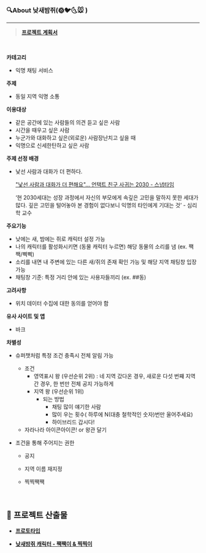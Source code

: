 ### 🔍About 낮새밤쥐(🌞🐦🌜🐭 )

---

> **[프로젝트 계획서](https://docs.google.com/document/d/1nJE_xpgAIqYM9a2PyHXUDOIZL4N8Kgb7Acfo5ANFWFk/edit?usp=sharing)**

<br/>

**카테고리**

- 익명 채팅 서비스

**주제**

- 동일 지역 익명 소통

**이용대상**

- 같은 공간에 있는 사람들의 의견 듣고 싶은 사람
- 시간을 때우고 싶은 사람
- 누군가와 대화하고 싶은(외로운) 사람장난치고 싶을 때
- 익명으로 신세한탄하고 싶은 사람

**주제 선정 배경**

- 낯선 사람과 대화가 더 편하다.

  ["낯선 사람과 대화가 더 편해요"... 언택트 친구 사귀는 2030 - 스냅타임](http://snaptime.edaily.co.kr/2020/08/낯선-사람과-대화가-더-편해요-언택트-친구-사귀는-2030/)

  ‘현 2030세대는 성장 과정에서 자신의 부모에게 속깊은 고민을 말하지 못한 세대가 많다. 깊은 고민을 털어놓아 본 경험이 없다보니 익명의 타인에게 기대는 것’ - 심리학 교수

**주요기능**

- 낮에는 새, 밤에는 쥐로 캐릭터 설정 가능
- 나의 캐릭터를 활성화시키면 (동물 캐릭터 누르면) 해당 동물의 소리를 냄 (ex. 짹짹/삑삑)
- 소리를 내면 내 주변에 있는 다른 새/쥐의 존재 확인 가능 및 해당 지역 채팅창 입장 가능
- 채팅창 기준: 특정 거리 안에 있는 사용자들끼리 (ex. ##동)

**고려사항**

- 위치 데이터 수집에 대한 동의를 얻어야 함

**유사 사이트 및 앱**

- 바크

**차별성**

- 슈퍼챗처럼 특정 조건 충족시 전체 알림 가능
  - 조건
    - 영역표시 왕 (우선순위 2위) : 네 지역 갔다온 경우, 새로운 다섯 번쨰 지역 간 경우, 한 번만 전체 공지 가능하게
    - 지역 왕 (우선순위 1위)
      - 되는 방법
        - 채팅 많이 얘기한 사람
        - 많이 우는 횟수( 하루에 N(대충 철학적인 숫자)번만 울어주세요)
        - 하이브리드 갑시다!
  - 자라나라 아이콘아이콘! or 왕관 달기

- 조건을 통해 주어지는 권한
  - 공지

  - 지역 이름 재지정
  - 찍찍짹짹

<br/>

## 📝 프로젝트 산출물

- **[프로토타입](https://www.figma.com/proto/7OSnFK4fTyXHkj1PvQl0O5/%EC%9E%90%EC%9C%A8-A406-%EB%82%AE%EC%83%88%EB%B0%A4%EC%A5%90?node-id=110%3A344&scaling=min-zoom&page-id=0%3A1)**

- **[낮새밤쥐 캐릭터 - 짹짹이 & 찍찍이](https://drive.google.com/file/d/1HxhHflmrP2GNRO5EA7lmTSvwAm2acotS/view?usp=sharing)**

  

